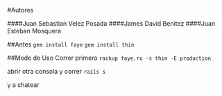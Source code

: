 #Autores

####Juan Sebastian Velez Posada
####James David Benitez
####Juan Esteban Mosquera

##Antes
    `gem install faye`
    `gem install thin`

##Mode de Uso
Correr primero `rackup faye.ru -s thin -E production`

abrir otra consola y correr `rails s`

y a chatear
